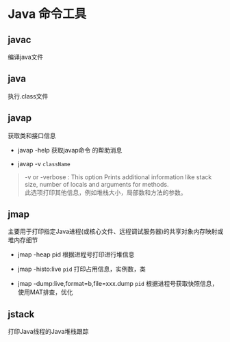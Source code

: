 # Java 命令工具

## javac

编译java文件

## java

执行.class文件

## javap

获取类和接口信息

+ javap -help 获取javap命令 的帮助消息

+ javap -v `className`

> -v or -verbose :
This option Prints additional information like stack size, number of locals and arguments for methods.  
此选项打印其他信息，例如堆栈大小，局部数和方法的参数。

## jmap

主要用于打印指定Java进程(或核心文件、远程调试服务器)的共享对象内存映射或堆内存细节

+ jmap -heap pid 根据进程号打印进行堆信息

+ jmap -histo:live `pid`
打印占用信息，实例数，类

+ jmap -dump:live,format=b,file=xxx.dump `pid`
根据进程号获取快照信息，使用MAT排查，优化

## jstack

打印Java线程的Java堆栈跟踪
